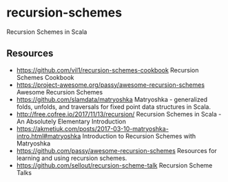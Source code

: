 # recursion-schemes
Recursion Schemes in Scala

## Resources
- https://github.com/vil1/recursion-schemes-cookbook Recursion Schemes Cookbook
- https://project-awesome.org/passy/awesome-recursion-schemes Awesome Recursion Schemes
- https://github.com/slamdata/matryoshka Matryoshka - generalized folds, unfolds, and traversals for fixed point data structures in Scala.
- http://free.cofree.io/2017/11/13/recursion/ Recursion Schemes in Scala - An Absolutely Elementary Introduction
- https://akmetiuk.com/posts/2017-03-10-matryoshka-intro.html#matryoshka Introduction to Recursion Schemes with Matryoshka
- https://github.com/passy/awesome-recursion-schemes Resources for learning and using recursion schemes.
- https://github.com/sellout/recursion-scheme-talk Recursion Scheme Talks
